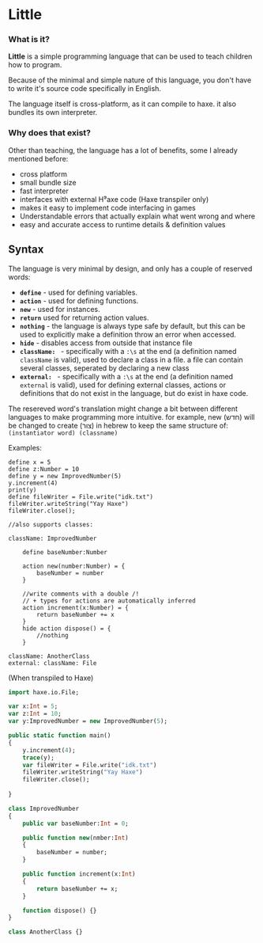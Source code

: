 # Little

### What is it?

**Little** is a simple programming language that can be used to teach children how to program.

Because of the minimal and simple nature of this language, you don't have to write it's source code specifically in English.

The language itself is cross-platform, as it can compile to haxe. it also bundles its own interpreter.

### Why does that exist?

Other than teaching, the language has a lot of benefits, some I already mentioned before:

 - cross platform
 - small bundle size
 - fast interpreter 
 - interfaces with external H⁹axe code (Haxe transpiler only)
 - makes it easy to implement code interfacing in games
 - Understandable errors that actually explain what went wrong and where
 - easy and accurate access to runtime details & definition values

## Syntax

The language is very minimal by design, and only has a couple of reserved words:

 - **`define`** - used for defining variables.
 - **`action`** - used for defining functions.
 - **`new`** - used for instances.
 - **`return`** used for returning action values.
 - **`nothing`** - the language is always type safe by default, but this can be used to explicitly make a definition throw an error when accessed.
 - **`hide`** - disables access from outside that instance file
 - **`className: `** - specifically with a `:\s` at the end (a definition named `className` is valid), used to declare a class in a file. a file can contain several classes, seperated by declaring a new class
 - **`external: `** - specifically with a `:\s` at the end (a definition named `external` is valid), used for defining external classes, actions or definitions that do not exist in the language, but do exist in haxe code.

The resereved word's translation might change a bit between different languages to make programming more intuitive. for example, new (חדש) will be changed to create (צור) in hebrew to keep the same structure of: `(instantiator word) (classname)`

Examples:

```
define x = 5
define z:Number = 10
define y = new ImprovedNumber(5)
y.increment(4)
print(y)
define fileWriter = File.write("idk.txt")
fileWriter.writeString("Yay Haxe")
fileWriter.close();

//also supports classes:

className: ImprovedNumber

    define baseNumber:Number

    action new(number:Number) = {
        baseNumber = number
    }

    //write comments with a double /!
    // + types for actions are automatically inferred
    action increment(x:Number) = {
        return baseNumber += x
    }
    hide action dispose() = {
        //nothing
    }

className: AnotherClass
external: className: File
```

(When transpiled to Haxe)

```haxe
import haxe.io.File;

var x:Int = 5;
var z:Int = 10;
var y:ImprovedNumber = new ImprovedNumber(5);

public static function main()
{
    y.increment(4);
    trace(y);
    var fileWriter = File.write("idk.txt")
    fileWriter.writeString("Yay Haxe")
    fileWriter.close();
    
}

class ImprovedNumber
{
    public var baseNumber:Int = 0;

    public function new(nmber:Int) 
    {
        baseNumber = number;
    }

    public function increment(x:Int) 
    {
        return baseNumber += x;
    }

    function dispose() {}
}

class AnotherClass {}
```
